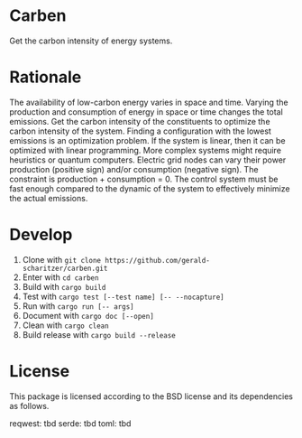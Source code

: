 # Carben

Get the carbon intensity of energy systems.

# Rationale

The availability of low-carbon energy varies in space and time.
Varying the production and consumption of energy in space or time changes the total emissions.
Get the carbon intensity of the constituents to optimize the carbon intensity of the system.
Finding a configuration with the lowest emissions is an optimization problem.
If the system is linear, then it can be optimized with linear programming.
More complex systems might require heuristics or quantum computers.
Electric grid nodes can vary their power production (positive sign) and/or consumption (negative sign).
The constraint is production + consumption = 0.
The control system must be fast enough compared to the dynamic of the system to effectively minimize the actual emissions.

# Develop

1. Clone with `git clone https://github.com/gerald-scharitzer/carben.git`
2. Enter with `cd carben`
3. Build with `cargo build`
4. Test with `cargo test [--test name] [-- --nocapture]`
5. Run with `cargo run [-- args]`
6. Document with `cargo doc [--open]`
7. Clean with `cargo clean`
8. Build release with `cargo build --release`

# License

This package is licensed according to the BSD license and its dependencies as follows.

reqwest: tbd
serde: tbd
toml: tbd
